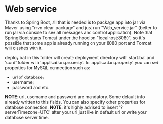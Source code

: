 <h1>Web service</h1>

Thanks to Spring Boot, all that is needed is to package app into jar via Maven using "mvn clean package" and just run "Web_service.jar" (better to run jar via console to see all messages and control application). Note that Spring Boot starts Tomcat under the hood on "localhost:8080", so it's possible that some app is already running on your 8080 port and Tomcat will clashes with it.

deploy.bat in this folder will create deployment directory with start.bat and 'conf' folder with 'application.property'. In 'application.property' you can set properties for MySQL connection such as: 
* url of database; 
* username;
* password and etc.

**NOTE**: url, username and password are mandatory. Some default info already written to this fields. You can also specify other properties for database connection.
**NOTE**: it's highly advised to insert '?serverTimezone=UTC' after your url just like in default url or write your database server time.